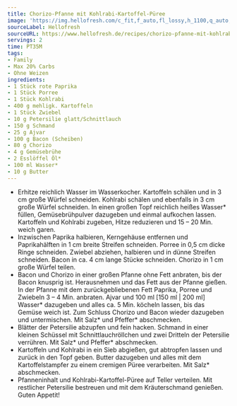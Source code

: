 ```yaml
---
title: Chorizo-Pfanne mit Kohlrabi-Kartoffel-Püree
image: 'https://img.hellofresh.com/c_fit,f_auto,fl_lossy,h_1100,q_auto,w_2600/hellofresh_s3/image/chorizo-pfanne-mit-kohlrabi-kartoffel-puree-81b9f04a.jpg'
sourceLabel: Hellofresh
sourceURL: https://www.hellofresh.de/recipes/chorizo-pfanne-mit-kohlrabi-kartoffel-puree-61de9d1a87b9b81497749c0b
servings: 2
time: PT35M
tags:
- Family
- Max 20% Carbs
- Ohne Weizen
ingredients:
- 1 Stück rote Paprika
- 1 Stück Porree
- 1 Stück Kohlrabi
- 400 g mehligk. Kartoffeln
- 1 Stück Zwiebel
- 10 g Petersilie glatt/Schnittlauch
- 150 g Schmand
- 25 g Ajvar
- 100 g Bacon (Scheiben)
- 80 g Chorizo
- 4 g Gemüsebrühe
- 2 Esslöffel Öl*
- 100 ml Wasser*
- 10 g Butter
---
```


- Erhitze reichlich Wasser im Wasserkocher. Kartoffeln schälen und in 3 cm große Würfel schneiden. Kohlrabi schälen und ebenfalls in 3 cm große Würfel schneiden. In einen großen Topf reichlich heißes Wasser\* füllen, Gemüsebrühpulver dazugeben und einmal aufkochen lassen. Kartoffeln und Kohlrabi zugeben, Hitze reduzieren und 15 – 20 Min. weich garen.
- Inzwischen Paprika halbieren, Kerngehäuse entfernen und Paprikahälften in 1 cm breite Streifen schneiden. Porree in 0,5 cm dicke Ringe schneiden. Zwiebel abziehen, halbieren und in dünne Streifen schneiden. Bacon in ca. 4 cm lange Stücke schneiden. Chorizo in 1 cm große Würfel teilen.
- Bacon und Chorizo in einer großen Pfanne ohne Fett anbraten, bis der Bacon knusprig ist. Herausnehmen und das Fett aus der Pfanne gießen. In der Pfanne mit dem zurückgebliebenen Fett Paprika, Porree und Zwiebeln 3 – 4 Min. anbraten. Ajvar und 100 ml [150 ml | 200 ml] Wasser\* dazugeben und alles ca. 5 Min. köcheln lassen, bis das Gemüse weich ist. Zum Schluss Chorizo und Bacon wieder dazugeben und untermischen. Mit Salz\* und Pfeffer\* abschmecken.
- Blätter der Petersilie abzupfen und fein hacken. Schmand in einer kleinen Schüssel mit Schnittlauchröllchen und zwei Dritteln der Petersilie verrühren. Mit Salz\* und Pfeffer\* abschmecken.
- Kartoffeln und Kohlrabi in ein Sieb abgießen, gut abtropfen lassen und zurück in den Topf geben. Butter dazugeben und alles mit dem Kartoffelstampfer zu einem cremigen Püree verarbeiten. Mit Salz\* abschmecken.
- Pfanneninhalt und Kohlrabi-Kartoffel-Püree auf Teller verteilen. Mit restlicher Petersilie bestreuen und mit dem Kräuterschmand genießen. Guten Appetit!
